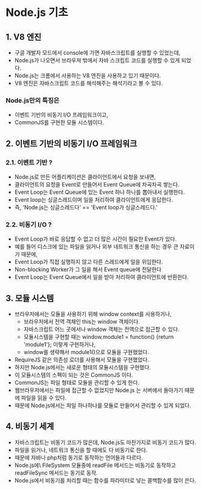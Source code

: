 
# Node.js 기초

## 1. V8 엔진
  - 구글 개발자 모드에서 console에 가면 자바스크립트를 실행할 수 있었는데,
  - Node.js가 나오면서 브라우져 밖에서 자바 스크립트 코드를 실행할 수 있게 되었다.
  - Node.js는 크롬에서 사용하는 V8 엔진을 사용하고 있기 때문이다.
  - V8 엔진은 자바스크립트 코드를 해석해주는 해석기라고 볼 수 있다.

### Node.js만의 특징은
  - 이벤트 기반의 비동기 I/O 프레임워크이고,
  - CommonJS를 구현한 모듈 시스템이다.


## 2. 이벤트 기반의 비동기 I/O 프레임워크
### 2.1. 이벤트 기반 ?
  - Node.js로 만든 어플리케이션은 클라이언트에서 요청을 보내면,
  - 클라이언트의 요청을 Event로 만들어서 Event Queue에 차곡차곡 쌓는다.
  - Event Loop는 Event Queue에 있는 Event 하나 하나를 뽑아내서 실행한다.
  - Event loop는 싱글스레드이며 일을 처리하여 클라이언트에게 응답한다.
  - 즉, 'Node.js는 싱글스레드다' == 'Event loop가 싱글스레드다.'

### 2.2. 비동기 I/O ?
  - Event Loop가 바로 응답할 수 없고 더 많은 시간이 필요한 Event가 있다.
  - 예를 들어 디스크에 있는 파일을 읽거나 외부 네트워크 통신을 하는 경우 큰 자료이기 때문에,
  - Event Loop가 직접 실행하지 않고 다른 스레드에게 일을 위임한다.
  - Non-blocking Worker가 그 일을 해서 Event queue에 전달한다
  - Event Loop는 Event Queue에서 일을 받아 처리하여 클라이언트에 반환한다.


## 3. 모듈 시스템
 - 브라우저에서는 모듈을 사용하기 위해 window context를 사용하거나,
   - 브라우저에서 전역 객체인 this는 window 객체이다.
   - 자바스크립트 어느 곳에서나 window 객체는 전역으로 접근할 수 있다.
   - 모듈시스템을 구현할 때는 window.module1 = function() {return 'module1'}; 이렇게 구현하거나,
   - window를 생략해서 module1()으로 모듈을 구현했었다.
 - RequireJS 같은 의존성 로더를 사용해서 모듈을 구현했었다.
 - 하지만 Node.js에서는 새로운 형태의 모듈시스템을 구현했다.
  - 이 모듈시스템의 스펙이 되는 것은 CommonJS 이다.
  - CommonJS는 파일 형태로 모듈을 관리할 수 있게 한다.
  - 웹브라우저에서는 파일에 접근할 수 없었지만 Node.js 는 서버에서 돌아가기 때문에 파일을 읽을 수 있다.
  - 때문에 Node.js에서는 파일 하나하나를 모듈로 만들어서 관리할 수 있게 되었다.
  
  
## 4. 비동기 세계
 - 자바스크립트는 비동기 코드가 많은데, Node.js도 마찬가지로 비동기 코드가 많다.
  - 파일을 읽거나, 네트워크 통신을 할 때에도 다 비동기로 한다.
  - 때문에 자바나 php처럼 동기로 동작하는 언어들과 다르다.
 - Node.js에\ FileSystem 모듈중에 readFile 메서드는 비동기로 동작하고 readFileSync 메서드는 동기로 동작.
 - Node.js에서 비동기를 처리할 때는 함수를 파라미터로 넣는 콜백함수를 많이 쓴다.
